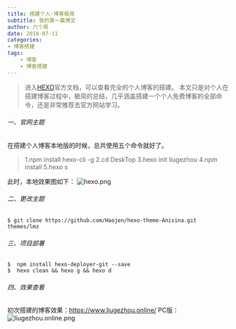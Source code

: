 ```yaml
---
title: 搭建个人-博客极简
subtitle: 我的第一篇博文
author: 六个周
date: 2018-07-11
categories:
- 博客搭建
tags: 
    - 博客
    - 博客搭建
---
```

>进入[HEXO](https://hexo.io/zh-cn/)官方文档，可以查看完全的个人博客的搭建。
本文只是对个人在搭建博客过程中，极简的总结，几乎涵盖搭建一个个人免费博客的全部命令，还是非常推荐去官方网站学习。
###### 一、官网主题
在搭建个人博客本地版的时候，总共使用五个命令就好了。
>1.npm install hexo-cli -g 
2.cd DeskTop
3.hexo init liugezhou
4.npm install
5.hexo s
<!--more -->
此时，本地效果图如下：
![hexo.png](http://img.liugezhou.online/hexo.png)

###### 二、更改主题
    $ git clone https://github.com/Haojen/hexo-theme-Anisina.git themes/lmz

###### 三、项目部署

    $  npm install hexo-deployer-git --save
    $  hexo clean && hexo g && hexo d
###### 四、效果查看
初次搭建的博客效果：https://www.liugezhou.online/
PC版：
![liugezhou.online.png](http://img.liugezhou.online/primary.png)


